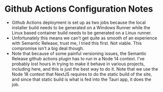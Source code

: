 # Github Actions Configuration Notes

- Github Actions deployment is set up as two jobs because the local installer build needs to be generated on a Windows Runner while the Linux based container build needs to be generated on a Linux runner.
- Unfortunately this means we can't get quite as smooth of an experience with Semantic Release, trust me, I tried this first. Not viable. This compromise isn't a big deal though.
- Note that because of some painful versioning issues, the Semantic Release github actions plugin has to run in a Node 14 context. I've probably lost hours in trying to make it behave in various projects, including here, and this is just the best way to do it. Note that we use the Node 18 context that NextJS requires to do the static build of the site, and since that static build is what is fed into the Tauri app, it does the job.
